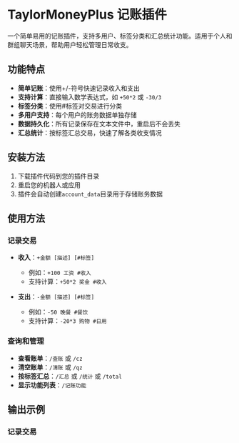 # TaylorMoneyPlus 记账插件

一个简单易用的记账插件，支持多用户、标签分类和汇总统计功能。适用于个人和群组聊天场景，帮助用户轻松管理日常收支。

## 功能特点

- **简单记账**：使用+/-符号快速记录收入和支出
- **支持计算**：直接输入数学表达式，如 `+50*2` 或 `-30/3`
- **标签分类**：使用#标签对交易进行分类
- **多用户支持**：每个用户的账务数据单独存储
- **数据持久化**：所有记录保存在文本文件中，重启后不会丢失
- **汇总统计**：按标签汇总交易，快速了解各类收支情况

## 安装方法

1. 下载插件代码到您的插件目录
2. 重启您的机器人或应用
3. 插件会自动创建`account_data`目录用于存储账务数据

## 使用方法

### 记录交易

- **收入**：`+金额 [描述] [#标签]`
  - 例如：`+100 工资 #收入`
  - 支持计算：`+50*2 奖金 #收入`

- **支出**：`-金额 [描述] [#标签]`
  - 例如：`-50 晚餐 #餐饮`
  - 支持计算：`-20*3 购物 #日用`

### 查询和管理

- **查看账单**：`/查账` 或 `/cz`
- **清空账单**：`/清账` 或 `/qz`
- **按标签汇总**：`/汇总` 或 `/统计` 或 `/total`
- **显示功能列表**：`/记账功能`

## 输出示例

### 记录交易

